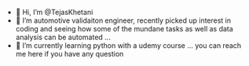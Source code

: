 - 👋 Hi, I’m @TejasKhetani
- 👀 I’m automotive validaiton engineer, recently picked up interest in coding and seeing how some of the mundane tasks as well as data analysis can be automated ...
- 🌱 I’m currently learning python with a udemy course ...
 you can reach me here if you have any question
<!---
TejasKhetani/TejasKhetani is a ✨ special ✨ repository because its `README.md` (this file) appears on your GitHub profile.
You can click the Preview link to take a look at your changes.
--->

